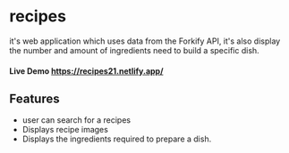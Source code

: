 # recipes
 it's web application which uses data from the Forkify API, it's also display the number and amount of ingredients need to build a specific dish.
 
#### Live Demo  https://recipes21.netlify.app/

 
 ## Features
 - user can search for a recipes
 - Displays recipe images
 - Displays the ingredients required to prepare a dish.
